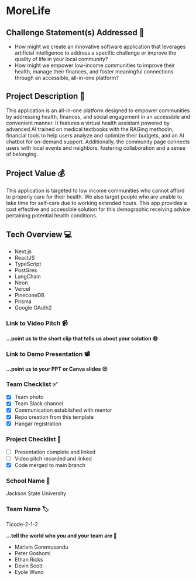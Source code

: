 # MoreLife

## Challenge Statement(s) Addressed 🎯
* How might we create an innovative software application that leverages artificial intelligence to address a specific challenge or improve the quality of life in your local community?
* How might we empower low-income communities to improve their health, manage their finances, and foster meaningful connections through an accessible, all-in-one platform?

## Project Description 🤯
This application is an all-in-one platform designed to empower communities by addressing health, finances, and social engagement in an accessible and convenient manner. It features a virtual health assistant powered by advanced AI trained on medical textbooks with the RAGing methodin, financial tools to help users analyze and optimize their budgets, and an AI chatbot for on-demand support. Additionally, the community page connects users with local events and neighbors, fostering collaboration and a sense of belonging.

## Project Value 💰
This application is targeted to low income communities who cannot afford to properly care for their health. We also target people who are unable to take time for self-care due to working extended hours. This app provides a cost effective and accessible solution for this demographic receiving advice pertaining potential health conditions.

## Tech Overview 💻
* Next.js
* ReactJS
* TypeScript
* PostGres
* LangChain
* Neon
* Vercel
* PineconeDB
* Prisma
* Google OAuth2


### Link to Video Pitch 📹
**...point us to the short clip that tells us about your solution 😄**

### Link to Demo Presentation 📽
**...point us to your PPT or Canva slides 😍**

### Team Checklist ✅
- [x] Team photo
- [x] Team Slack channel
- [x] Communication established with mentor
- [x] Repo creation from this template
- [x] Hangar registration

### Project Checklist 🏁
- [ ] Presentation complete and linked
- [ ] Video pitch recorded and linked
- [x] Code merged to main branch

### School Name 🏫
Jackson State University

### Team Name 🏷
Ticode-2-1-2

**...tell the world who you and your team are 🙂**
* Marlvin Goremusandu
* Peter Goshomi
* Ethan Ricks
* Devin Scott
* Eyole Wuno
